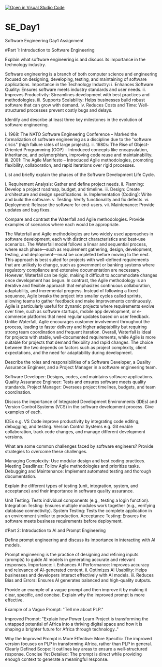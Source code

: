 [![Open in Visual Studio Code](https://classroom.github.com/assets/open-in-vscode-2e0aaae1b6195c2367325f4f02e2d04e9abb55f0b24a779b69b11b9e10269abc.svg)](https://classroom.github.com/online_ide?assignment_repo_id=18455489&assignment_repo_type=AssignmentRepo)
# SE_Day1
Software Engineering Day1 Assignment

#Part 1: Introduction to Software Engineering

Explain what software engineering is and discuss its importance in the technology industry.

Software engineering is a branch of both computer science and engineering focused on designing, developing, testing, and maintaining of software applications.
Importance in the Technology Industry:
i.	Enhances Software Quality: Ensures software meets industry standards and user needs.
ii.	Improves Productivity: Streamlines development with best practices and methodologies.
iii.	Supports Scalability: Helps businesses build robust software that can grow with demand.
iv.	Reduces Costs and Time: Well-structured processes prevent costly bugs and delays.


Identify and describe at least three key milestones in the evolution of software engineering.

i.	1968: The NATO Software Engineering Conference – Marked the formalization of software engineering as a discipline due to the "software crisis" (high failure rates of large projects).
ii.	1980s: The Rise of Object-Oriented Programming (OOP) – Introduced concepts like encapsulation, inheritance, and polymorphism, improving code reuse and maintainability.
iii.	2001: The Agile Manifesto – Introduced Agile methodologies, promoting flexibility, collaboration, and rapid iterations over rigid processes.


List and briefly explain the phases of the Software Development Life Cycle.

i.	Requirement Analysis: Gather and define project needs.
ii.	Planning: Develop a project roadmap, budget, and timeline.
iii.	Design: Create architecture and design specifications.
iv.	Implementation (Coding): Write and build the software.
v.	Testing: Verify functionality and fix defects.
vi.	Deployment: Release the software for end-users.
vii.	Maintenance: Provide updates and bug fixes.


Compare and contrast the Waterfall and Agile methodologies. Provide examples of scenarios where each would be appropriate.

The Waterfall and Agile methodologies are two widely used approaches in software development, each with distinct characteristics and best-use scenarios. The Waterfall model follows a linear and sequential process, where each phase—such as requirement gathering, design, development, testing, and deployment—must be completed before moving to the next. This approach is best suited for projects with well-defined requirements that are unlikely to change, such as government or banking systems where regulatory compliance and extensive documentation are necessary. However, Waterfall can be rigid, making it difficult to accommodate changes once development has begun.
In contrast, the Agile methodology is an iterative and flexible approach that emphasizes continuous collaboration, adaptability, and incremental progress. Instead of following a fixed sequence, Agile breaks the project into smaller cycles called sprints, allowing teams to gather feedback and make improvements continuously. Agile is particularly useful for dynamic projects where requirements evolve over time, such as software startups, mobile app development, or e-commerce platforms that need regular updates based on user feedback. Unlike Waterfall, Agile encourages customer involvement throughout the process, leading to faster delivery and higher adaptability but requiring strong team coordination and frequent iteration.
Overall, Waterfall is ideal for projects with stable, well-documented requirements, while Agile is more suitable for projects that demand flexibility and rapid changes. The choice between the two depends on factors such as project complexity, client expectations, and the need for adaptability during development.


Describe the roles and responsibilities of a Software Developer, a Quality Assurance Engineer, and a Project Manager in a software engineering team.

Software Developer: Designs, codes, and maintains software applications.
Quality Assurance Engineer: Tests and ensures software meets quality standards.
Project Manager: Oversees project timelines, budgets, and team coordination.

Discuss the importance of Integrated Development Environments (IDEs) and Version Control Systems (VCS) in the software development process. Give examples of each.

IDEs e.g. VS Code improve productivity by integrating code editing, debugging, and testing.
Version Control Systems e.g. Git enable collaboration, track code changes, and manage different development versions.

What are some common challenges faced by software engineers? Provide strategies to overcome these challenges.

Managing Complexity: Use modular design and best coding practices.
Meeting Deadlines: Follow Agile methodologies and prioritize tasks.
Debugging and Maintenance: Implement automated testing and thorough documentation.

Explain the different types of testing (unit, integration, system, and acceptance) and their importance in software quality assurance.

Unit Testing: Tests individual components (e.g., testing a login function).
Integration Testing: Ensures multiple modules work together (e.g., verifying database connectivity).
System Testing: Tests the complete application in an environment similar to production.
Acceptance Testing: Ensures the software meets business requirements before deployment.

#Part 2: Introduction to AI and Prompt Engineering


Define prompt engineering and discuss its importance in interacting with AI models.

Prompt engineering is the practice of designing and refining inputs (prompts) to guide AI models in generating accurate and relevant responses.
Importance:
i.	Enhances AI Performance: Improves accuracy and relevance of AI-generated content.
ii.	Optimizes AI Usability: Helps businesses and developers interact effectively with AI models.
iii.	Reduces Bias and Errors: Ensures AI generates balanced and high-quality outputs.


Provide an example of a vague prompt and then improve it by making it clear, specific, and concise. Explain why the improved prompt is more effective.

Example of a Vague Prompt:
"Tell me about PLP."

Improved Prompt:
"Explain how Power Learn Project is transforming the untapped potential of Africa into a thriving digital space and how it is shaping a brighter future for Africa through technology.."

Why the Improved Prompt is More Effective:
More Specific: The improved version focuses on PLP in transforming Africa, rather than PLP in general.
Clearly Defined Scope: It outlines key areas  to ensure a well-structured response.
Concise Yet Detailed: The prompt is direct while providing enough context to generate a meaningful response.
